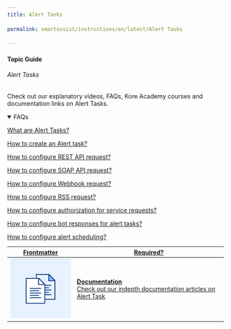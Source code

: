 ```yaml
---
title: Alert Tasks

permalink: smartassist/instructions/en/latest/Alert Tasks

---
```

#### Topic Guide
###### Alert Tasks

  Check out our explanatory videos, FAQs, Kore Academy courses and documentation links on Alert Tasks.

<details open>
  <summary>FAQs
  </summary>

  <a class="doc-link" target="_blank" href="https://developer.kore.ai/docs/bots/bot-builder-tool/alert/notification-tasks/">
 
  What are Alert Tasks?

</a>

<a class="doc-link" target="_blank" href="https://developer.kore.ai/docs/bots/bot-builder-tool/alert/notification-tasks/">
 
  How to create an Alert task?

</a>


<a class="doc-link" target="_blank" href="https://developer.kore.ai/docs/bots/bot-builder-tool/alert/notification-tasks/#API_Request">
 
  How to configure REST API request?

</a>


<a class="doc-link" target="_blank" href="https://developer.kore.ai/docs/bots/bot-builder-tool/alert/notification-tasks/#API_Request">

  How to configure SOAP API request?

</a>

<a class="doc-link" target="_blank" href="https://developer.kore.ai/docs/bots/bot-builder-tool/alert/notification-tasks/#API_Request">

  How to configure Webhook request?

</a>

<a class="doc-link" target="_blank" href="https://developer.kore.ai/docs/bots/bot-builder-tool/alert/notification-tasks/#API_Request">

 How to configure RSS request?

</a>

<a class="doc-link" target="_blank" href="https://developer.kore.ai/docs/bots/bot-builder-tool/alert/notification-tasks/#Authorization">

  How to configure authorization for service requests?

</a>

<a class="doc-link" target="_blank" href="https://developer.kore.ai/docs/bots/bot-builder-tool/alert/notification-tasks/#Bot_Response">

  How to configure bot responses for alert tasks?

</a>

<a class="doc-link" target="_blank" href="https://developer.kore.ai/docs/bots/bot-builder-tool/alert/notification-tasks/#Alert_Settings">

How to configure alert scheduling?

</a>


</details>


<a class="doc-link" target="_blank" href="https://developer.kore.ai/docs/bots/bot-builder-tool/alert/notification-tasks/">
 

| Frontmatter | Required? |
|-------------|-------------|
| ![alt text](images/docIcon.svg "Title") | **Documentation**  <br /> Check out our indepth documentation articles on Alert Task | 


</a>
